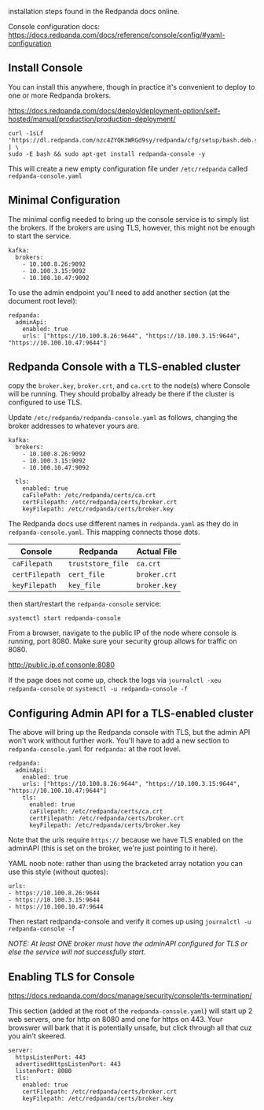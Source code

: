 
installation steps found in the Redpanda docs online.

Console configuration docs:  https://docs.redpanda.com/docs/reference/console/config/#yaml-configuration

## Install Console

You can install this anywhere, though in practice it's convenient to deploy to one or more Redpanda brokers.

https://docs.redpanda.com/docs/deploy/deployment-option/self-hosted/manual/production/production-deployment/

```
curl -1sLf 'https://dl.redpanda.com/nzc4ZYQK3WRGd9sy/redpanda/cfg/setup/bash.deb.sh' | \
sudo -E bash && sudo apt-get install redpanda-console -y
```

This will create a new empty configuration file under `/etc/redpanda` called `redpanda-console.yaml`


## Minimal Configuration

The minimal config needed to bring up the console service is to simply list the brokers.  If the brokers are using TLS, however, this might not be enough to start the service.

```
kafka:
  brokers:
    - 10.100.8.26:9092
    - 10.100.3.15:9092
    - 10.100.10.47:9092
```

To use the admin endpoint you'll need to add another section (at the document root level):

```
redpanda:
  adminApi:
    enabled: true
    urls: ["https://10.100.8.26:9644", "https://10.100.3.15:9644", "https://10.100.10.47:9644"]
```


## Redpanda Console with a TLS-enabled cluster

copy the `broker.key`, `broker.crt`, and `ca.crt` to the node(s) where Console will be running.   They should probalby already be there if the cluster is configured to use TLS.

Update `/etc/redpanda/redpanda-console.yaml` as follows, changing the broker addresses to whatever yours are.

```
kafka:
  brokers:
    - 10.100.8.26:9092
    - 10.100.3.15:9092
    - 10.100.10.47:9092

  tls:
    enabled: true
    caFilePath: /etc/redpanda/certs/ca.crt
    certFilepath: /etc/redpanda/certs/broker.crt
    keyFilepath: /etc/redpanda/certs/broker.key
```

The Redpanda docs use different names in `redpanda.yaml` as they do in `redpanda-console.yaml`.  This mapping connects those dots.

| Console | Redpanda | Actual File |
|---|---|---|
| `caFilepath` | `truststore_file` | `ca.crt` |
| `certFilepath` | `cert_file` | `broker.crt` |
| `keyFilepath` | `key_file` | `broker.key` |


then start/restart the `redpanda-console` service:

`systemctl start redpanda-console`

From a browser, navigate to the public IP of the node where console is running, port 8080.  Make sure your security group allows for traffic on 8080.

http://public.ip.of.consonle:8080

If the page does not come up, check the logs via `journalctl -xeu redpanda-console` or `systemctl -u redpanda-console -f`


## Configuring Admin API for a TLS-enabled cluster

The above will bring up the Redpanda console with TLS, but the admin API won't work without further work.  You'll have to add a new section to `redpanda-console.yaml` for `redpanda:` at the root level.   

```
redpanda:
  adminApi:
    enabled: true
    urls: ["https://10.100.8.26:9644", "https://10.100.3.15:9644", "https://10.100.10.47:9644"]
    tls:
      enabled: true
      caFilepath: /etc/redpanda/certs/ca.crt
      certFilepath: /etc/redpanda/certs/broker.crt
      keyFilepath: /etc/redpanda/certs/broker.key
```

Note that the urls require `https://` because we have TLS enabled on the adminAPI (this is set on the broker, we're just pointing to it here).

YAML noob note:  rather than using the bracketed array notation you can use this style (without quotes):

```
urls:
- https://10.100.8.26:9644
- https://10.100.3.15:9644
- https://10.100.10.47:9644
```


Then restart redpanda-console and verify it comes up using `journalctl -u redpanda-console -f`

_NOTE:  At least ONE broker must have the adminAPI configured for TLS or else the service will not successfully start._


## Enabling TLS for Console

https://docs.redpanda.com/docs/manage/security/console/tls-termination/

This section (added at the root of the `redpanda-console.yaml`) will start up 2 web servers, one for http on 8080 amd one for https on 443.   Your browswer will bark that it is potentially unsafe, but click through all that cuz you ain't skeered.

```
server:
  httpsListenPort: 443
  advertisedHttpsListenPort: 443
  listenPort: 8080
  tls:
    enabled: true
    certFilepath: /etc/redpanda/certs/broker.crt
    keyFilepath: /etc/redpanda/certs/broker.key
```
